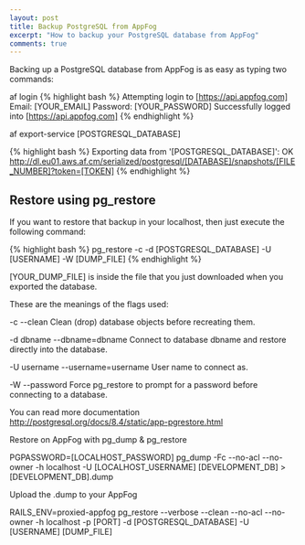 ```yaml
---
layout: post
title: Backup PostgreSQL from AppFog
excerpt: "How to backup your PostgreSQL database from AppFog"
comments: true
---
```


Backing up a PostgreSQL database from AppFog is as easy as typing two commands:

af login
{% highlight bash %}
Attempting login to [https://api.appfog.com]
Email: [YOUR_EMAIL]
Password: [YOUR_PASSWORD]
Successfully logged into [https://api.appfog.com]
{% endhighlight %}

af export-service \[POSTGRESQL_DATABASE\]

{% highlight bash %}
Exporting data from '[POSTGRESQL_DATABASE]': OK
http://dl.eu01.aws.af.cm/serialized/postgresql/[DATABASE]/snapshots/[FILE_NUMBER]?token=[TOKEN]
{% endhighlight %}

## Restore using pg_restore

If you want to restore that backup in your localhost, then just execute the following command:

{% highlight bash %}
pg_restore -c -d [POSTGRESQL_DATABASE] -U [USERNAME] -W [DUMP_FILE]
{% endhighlight %}

\[YOUR_DUMP_FILE\] is inside the file that you just downloaded when you exported the database.

These are the meanings of the flags used:

-c
--clean
Clean (drop) database objects before recreating them.

-d dbname
--dbname=dbname
Connect to database dbname and restore directly into the database.

-U username
--username=username
User name to connect as.

-W
--password
Force pg_restore to prompt for a password before connecting to a database.

You can read more documentation http://postgresql.org/docs/8.4/static/app-pgrestore.html

Restore on AppFog with pg_dump & pg_restore

PGPASSWORD=\[LOCALHOST_PASSWORD\] pg_dump -Fc --no-acl --no-owner -h localhost -U \[LOCALHOST_USERNAME\] \[DEVELOPMENT_DB\] > \[DEVELOPMENT_DB\].dump

Upload the .dump to your AppFog

RAILS_ENV=proxied-appfog pg_restore --verbose --clean --no-acl --no-owner -h localhost -p \[PORT\] -d \[POSTGRESQL_DATABASE\] -U \[USERNAME\] \[DUMP_FILE\]